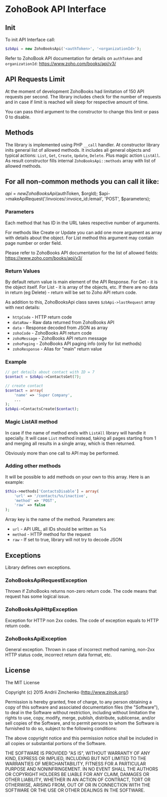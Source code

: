 # ZohoBook API Interface

## Init

To init API Interface call:

```php
$zbApi = new ZohoBooksApi('<authToken>', '<organizationId>');
```

Refer to ZohoBook API documentation for details on `authToken` and `organizationId`:
https://www.zoho.com/books/api/v3/


## API Requests Limit

At the moment of development ZohoBooks had limitation of 150 API requests per second.
The library includes check for the number of requests and in case if limit is reached 
will sleep for respective amount of time.

You can pass third argument to the constructor to change this limit or pass 0 to disable.

## Methods

The library is implemented using PHP `__call` handler. At constructor library inits general
list of allowed methods. It includes all general objects and typical actions: `List`, `Get`, 
`Create`, `Update`, `Delete`. Plus magic action `ListAll`. As result constructor fills 
internal `ZohoBooksApi::methods` array with list of allowed methods. 

## For all non-common methods you can call it like:

$api = new ZohoBooksApi($authToken, $orgId);
$api->makeApiRequest('/invoices/:invoice_id:/email', 'POST', $parameters);

### Parameters

Each method that has ID in the URL takes respective number of arguments. 

For methods like Create or Update you can add one more argument as array with details 
about the object. For List method this argument may contain page number or order field.

Please refer to ZohoBooks API documentation for the list of allowed fields:
https://www.zoho.com/books/api/v3/

### Return Values

By default return value is main element of the API Response. For Get - it is the object 
itself. For List - it is array of the objects, etc. If there are no data in return 
(eg Delete) - return will be set to Zoho API return code. 

As addition to this, ZohoBooksApi class saves `$zbApi->lastRequest` array with next details:
* `httpCode` - HTTP return code
* `dataRaw` - Raw data returned from ZohoBooks API
* `data` - Response decoded from JSON as array
* `zohoCode` - ZohoBooks API return code
* `zohoMessage` - ZohoBooks API return message
* `zohoPaging` - ZohoBooks API paging info (only for list methods)
* `zohoResponse` - Alias for "main" return value

### Example

```php
// get details about contact with ID = 7
$contact = $zbApi->ContactsGet(7);

// create contact
$contact = array(
    'name' => 'Super Company',
    ...
);
$zbApi->ContactsCreate($contact);
```

### Magic ListAll method

In case if the name of method ends with `ListAll` library will handle it specially.
It will case `List` method instead, taking all pages starting from 1 and merging 
all results in a single array, which is then returned. 

Obviously more than one call to API may be performed.

### Adding other methods

It will be possible to add methods on your own to this array. Here is an example:
```php
$this->methods['ContactsDisable'] = array(
    'url' => '/contacts/%s/inactive',
    'method' => 'POST',
    'raw' => false
);
```

Array key is the name of the method. Parameters are:
* `url` - API URL, all IDs should be written as %s
* `method` - HTTP method for the request
* `raw` - If set to true, library will not try to decode JSON


## Exceptions

Library defines own exceptions.

### ZohoBooksApiRequestException

Thrown if ZohoBooks returns non-zero return code. The code means that request has some 
logical issue.

### ZohoBooksApiHttpException

Exception for HTTP non 2xx codes. The code of exception equals to HTTP return code.

### ZohoBooksApiException

General exception. Thrown in case of incorrect method naming, non-2xx HTTP status code, 
incorrect return data format, etc.


## License

The MIT License

Copyright (c) 2015 Andrii Zinchenko (http://www.zinok.org/)

Permission is hereby granted, free of charge, to any person obtaining a copy
of this software and associated documentation files (the "Software"), to deal
in the Software without restriction, including without limitation the rights
to use, copy, modify, merge, publish, distribute, sublicense, and/or sell
copies of the Software, and to permit persons to whom the Software is
furnished to do so, subject to the following conditions:

The above copyright notice and this permission notice shall be included in
all copies or substantial portions of the Software.

THE SOFTWARE IS PROVIDED "AS IS", WITHOUT WARRANTY OF ANY KIND, EXPRESS OR
IMPLIED, INCLUDING BUT NOT LIMITED TO THE WARRANTIES OF MERCHANTABILITY,
FITNESS FOR A PARTICULAR PURPOSE AND NONINFRINGEMENT. IN NO EVENT SHALL THE
AUTHORS OR COPYRIGHT HOLDERS BE LIABLE FOR ANY CLAIM, DAMAGES OR OTHER
LIABILITY, WHETHER IN AN ACTION OF CONTRACT, TORT OR OTHERWISE, ARISING FROM,
OUT OF OR IN CONNECTION WITH THE SOFTWARE OR THE USE OR OTHER DEALINGS IN
THE SOFTWARE.
